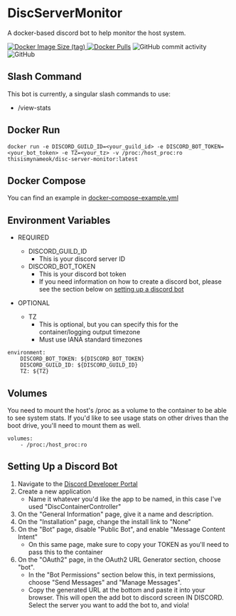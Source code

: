 # DiscServerMonitor
A docker-based discord bot to help monitor the host system.

<a href="https://hub.docker.com/r/thisismynameok/disc-server-monitor"><img alt="Docker Image Size (tag)" src="https://img.shields.io/docker/image-size/thisismynameok/disc-server-monitor/latest?style=for-the-badge">
<img alt="Docker Pulls" src="https://img.shields.io/docker/pulls/thisismynameok/disc-server-monitor?style=for-the-badge"></a>
<img alt="GitHub commit activity" src="https://img.shields.io/github/commit-activity/m/thisismygithubok/DiscServerMonitor?color=brightgreen&style=for-the-badge">
<img alt="GitHub" src="https://img.shields.io/github/license/thisismygithubok/DiscServerMonitor?style=for-the-badge"></p>

## Slash Command ##
This bot is currently, a singular slash commands to use:
- /view-stats

## Docker Run ##
```
docker run -e DISCORD_GUILD_ID=<your_guild_id> -e DISCORD_BOT_TOKEN=<your_bot_token> -e TZ=<your_tz> -v /proc:/host_proc:ro thisismynameok/disc-server-monitor:latest
```

## Docker Compose ##
You can find an example in [docker-compose-example.yml](https://github.com/thisismygithubok/DiscServerMonitor/blob/main/docker-compose-example.yml)

## Environment Variables ##
- REQUIRED
    - DISCORD_GUILD_ID
        - This is your discord server ID
    - DISCORD_BOT_TOKEN
        - This is your discord bot token
        - If you need information on how to create a discord bot, please see the section below on [setting up a discord bot](#setting-up-a-discord-bot)

- OPTIONAL
    - TZ
        - This is optional, but you can specify this for the container/logging output timezone
        - Must use IANA standard timezones

```
environment:
    DISCORD_BOT_TOKEN: ${DISCORD_BOT_TOKEN}
    DISCORD_GUILD_ID: ${DISCORD_GUILD_ID}
    TZ: ${TZ}
```

## Volumes ##
You need to mount the host's /proc as a volume to the container to be able to see system stats. If you'd like to see usage stats on other drives than the boot drive, you'll need to mount them as well.
```
volumes:
    - /proc:/host_proc:ro
```

## Setting Up a Discord Bot ##
1. Navigate to the [Discord Developer Portal](https://discord.com/developers/applications)
2. Create a new application
    - Name it whatever you'd like the app to be named, in this case I've used "DiscContainerController"
3. On the "General Information" page, give it a name and description.
4. On the "Installation" page, change the install link to "None"
5. On the "Bot" page, disable "Public Bot", and enable "Message Content Intent"  
    - On this same page, make sure to copy your TOKEN as you'll need to pass this to the container
6. On the "OAuth2" page, in the OAuth2 URL Generator section, choose "bot".
    - In the "Bot Permissions" section below this, in text permissions, choose "Send Messages" and "Manage Messages".
    - Copy the generated URL at the bottom and paste it into your browser. This will open the add bot to discord screen IN DISCORD. Select the server you want to add the bot to, and viola!